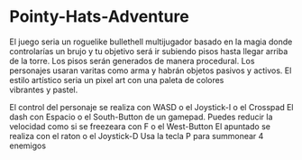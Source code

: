 # Pointy-Hats-Adventure
 
El juego seria un roguelike bullethell multijugador basado en la magia donde controlarías un brujo y tu objetivo será ir subiendo pisos hasta llegar arriba de la torre. Los pisos serán generados de manera procedural.  Los personajes usaran varitas como arma y habrán objetos pasivos y activos. El estilo artístico seria un pixel art con una paleta de colores vibrantes y pastel.

El control del personaje se realiza con WASD o el Joystick-I o el Crosspad
El dash con Espacio o el South-Button de un gamepad.
Puedes reducir la velocidad como si se freezeara con F o el West-Button
El apuntado se realiza con el raton o el Joystick-D
Usa la tecla P para summonear 4 enemigos